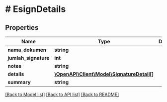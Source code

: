 # # EsignDetails

## Properties

Name | Type | Description | Notes
------------ | ------------- | ------------- | -------------
**nama_dokumen** | **string** |  | [optional]
**jumlah_signature** | **int** |  | [optional]
**notes** | **string** |  | [optional]
**details** | [**\OpenAPI\Client\Model\SignatureDetail[]**](SignatureDetail.md) |  | [optional]
**summary** | **string** |  | [optional]

[[Back to Model list]](../../README.md#models) [[Back to API list]](../../README.md#endpoints) [[Back to README]](../../README.md)
